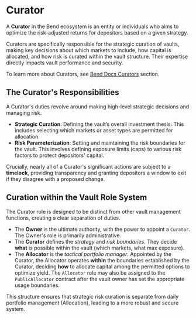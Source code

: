 # Curator

A **Curator** in the Bend ecosystem is an entity or individuals who aims to optimize the risk-adjusted returns for depositors based on a given strategy.

Curators are specifically responsible for the strategic curation of vaults, making key decisions about which markets to include, how capital is allocated, and how risk is curated within the vault structure. Their expertise directly impacts vault performance and security.

To learn more about Curators, see [Bend Docs Curators](/curators) section.

## The Curator's Responsibilities

A Curator's duties revolve around making high-level strategic decisions and managing risk.

- **Strategic Curation**: Defining the vault’s overall investment thesis. This includes selecting which markets or asset types are permitted for allocation.
- **Risk Parameterization**: Setting and maintaining the risk boundaries for the vault. This involves defining exposure limits (caps) to various risk factors to protect depositors' capital.

Crucially, nearly all of a Curator's significant actions are subject to a **timelock**, providing transparency and granting depositors a window to exit if they disagree with a proposed change.

## Curation within the Vault Role System

The Curator role is designed to be distinct from other vault management functions, creating a clear separation of duties.

- The **Owner** is the ultimate authority, with the power to appoint a `Curator`. The Owner's role is primarily administrative.
- The **Curator** defines the _strategy_ and _risk boundaries_. They decide **what** is possible within the vault (which markets, what max exposure).
- The **Allocator** is the _tactical portfolio manager_. Appointed by the Curator, the Allocator operates **within** the boundaries established by the Curator, deciding **how** to allocate capital among the permitted options to optimize yield. The `Allocator` role may also be assigned to the `PublicAllocator` contract after the vault owner has set the appropriate usage boundaries.

This structure ensures that strategic risk curation is separate from daily portfolio management (Allocation), leading to a more robust and secure system.
